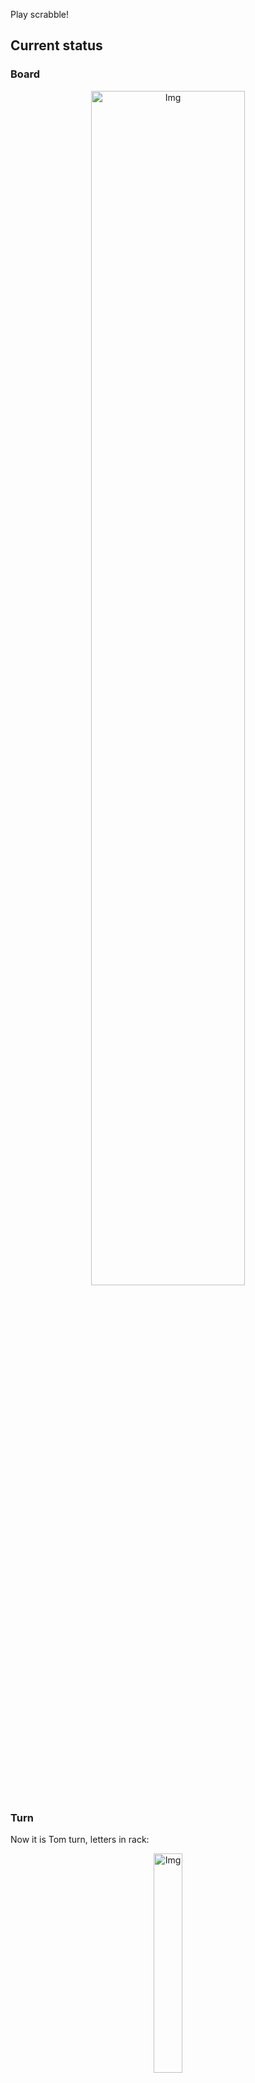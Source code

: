 
Play scrabble!
## Current status
### Board
<p align="center">
<img src="https://raw.githubusercontent.com/radosz99/radosz99/main/board.png" width=70% alt="Img"/>
    </p>
    
### Turn
Now it is Tom turn, letters in rack:
<p align="center">
<img src="https://raw.githubusercontent.com/radosz99/radosz99/main/rack.png" width=30% alt="Img"/>
</p>

### Game score
| Id | Player name | Points |
  | - | - | - |  
|0 | Tom | 85
|1 | Jerry | 107
## Make the move
Make the move and insert the letters by creating an [issue](https://github.com/radosz99/radosz99/issues/new?title=scrabble%7Cmove%7C7%3AA%3ARIDE&body=Just+push+%27Submit+new+issue%27+or+update+with+your+move.) according to the rules or...

## Possibly best moves  
Are you sure? :smiling_imp: :smiling_imp: :smiling_imp:
<details>
  <summary>Spoiler warning!</summary>
  
  | Id | Move | Issue link | Points |
  | - | - | - | - |  
|1| F:7:soja | [scrabble&#124;move&#124;F:7:soja](https://github.com/radosz99/radosz99/issues/new?title=scrabble%7Cmove%7CF%3A7%3Asoja&body=Just+push+%27Submit+new+issue%27+or+update+with+your+move.) | 27 
|2| F:7:sijo | [scrabble&#124;move&#124;F:7:sijo](https://github.com/radosz99/radosz99/issues/new?title=scrabble%7Cmove%7CF%3A7%3Asijo&body=Just+push+%27Submit+new+issue%27+or+update+with+your+move.) | 27 
|3| I:4:join | [scrabble&#124;move&#124;I:4:join](https://github.com/radosz99/radosz99/issues/new?title=scrabble%7Cmove%7CI%3A4%3Ajoin&body=Just+push+%27Submit+new+issue%27+or+update+with+your+move.) | 12 
|4| D:12:jog | [scrabble&#124;move&#124;D:12:jog](https://github.com/radosz99/radosz99/issues/new?title=scrabble%7Cmove%7CD%3A12%3Ajog&body=Just+push+%27Submit+new+issue%27+or+update+with+your+move.) | 11 
|5| I:5:jin | [scrabble&#124;move&#124;I:5:jin](https://github.com/radosz99/radosz99/issues/new?title=scrabble%7Cmove%7CI%3A5%3Ajin&body=Just+push+%27Submit+new+issue%27+or+update+with+your+move.) | 11 
|6| G:7:taj | [scrabble&#124;move&#124;G:7:taj](https://github.com/radosz99/radosz99/issues/new?title=scrabble%7Cmove%7CG%3A7%3Ataj&body=Just+push+%27Submit+new+issue%27+or+update+with+your+move.) | 11 
|7| D:12:jig | [scrabble&#124;move&#124;D:12:jig](https://github.com/radosz99/radosz99/issues/new?title=scrabble%7Cmove%7CD%3A12%3Ajig&body=Just+push+%27Submit+new+issue%27+or+update+with+your+move.) | 11 
|8| D:12:jag | [scrabble&#124;move&#124;D:12:jag](https://github.com/radosz99/radosz99/issues/new?title=scrabble%7Cmove%7CD%3A12%3Ajag&body=Just+push+%27Submit+new+issue%27+or+update+with+your+move.) | 11 
|9| H:5:joe | [scrabble&#124;move&#124;H:5:joe](https://github.com/radosz99/radosz99/issues/new?title=scrabble%7Cmove%7CH%3A5%3Ajoe&body=Just+push+%27Submit+new+issue%27+or+update+with+your+move.) | 10 
|10| 11:A:rear | [scrabble&#124;move&#124;11:A:rear](https://github.com/radosz99/radosz99/issues/new?title=scrabble%7Cmove%7C11%3AA%3Arear&body=Just+push+%27Submit+new+issue%27+or+update+with+your+move.) | 10 
</details>
    
## Latest moves

| Id | Type | Move / Letters to replace | Created words / New letters | Date | Points | Player | Who |
| - | - | - | - | - | - | - | - |
|7| INSERT | 14:A:berg | ['BERG'] | 11/25/2022, 11:28:57 | 27 | Jerry | [radosz99](github.com/radosz99) |
|6| INSERT | B:9:keelie | ['KEELIE'] | 11/25/2022, 11:27:37 | 20 | Tom | [radosz99](github.com/radosz99) |
|5| INSERT | F:3:ham | ['HAM'] | 11/25/2022, 11:26:38 | 14 | Jerry | [radosz99](github.com/radosz99) |
|4| INSERT | B:4:quit | ['QUIT'] | 11/25/2022, 11:25:26 | 15 | Tom | [radosz99](github.com/radosz99) |
|3| INSERT | 4:B:qindar | ['QINDAR'] | 11/25/2022, 11:24:40 | 32 | Jerry | [radosz99](github.com/radosz99) |
|2| INSERT | 9:B:kex | ['KEX'] | 11/25/2022, 11:23:52 | 24 | Tom | [radosz99](github.com/radosz99) |
|1| INSERT | D:3:antefix | ['ANTEFIX'] | 11/25/2022, 11:22:28 | 34 | Jerry | [radosz99](github.com/radosz99) |
|0| INSERT | 7:D:fasten | ['FASTEN'] | 11/25/2022, 11:21:33 | 26 | Tom | [radosz99](github.com/radosz99) |